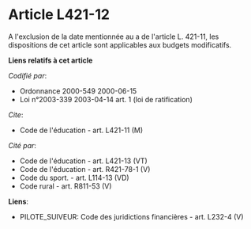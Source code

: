 # Article L421-12

A l'exclusion de la date mentionnée au a de l'article L. 421-11, les dispositions de cet article sont applicables aux budgets
modificatifs.

**Liens relatifs à cet article**

_Codifié par_:

  - Ordonnance 2000-549 2000-06-15
  - Loi n°2003-339 2003-04-14 art. 1 (loi de ratification)

_Cite_:

  - Code de l'éducation - art. L421-11 (M)

_Cité par_:

  - Code de l'éducation - art. L421-13 (VT)
  - Code de l'éducation - art. R421-78-1 (V)
  - Code du sport. - art. L114-13 (VD)
  - Code rural - art. R811-53 (V)

**Liens**:

  - PILOTE_SUIVEUR: Code des juridictions financières - art. L232-4 (V)
